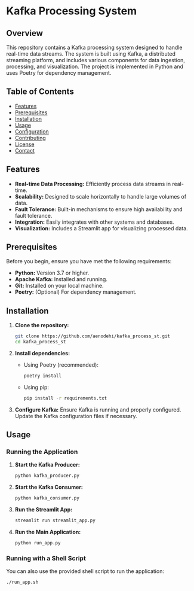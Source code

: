 # Kafka Processing System

## Overview

This repository contains a Kafka processing system designed to handle real-time data streams. The system is built using Kafka, a distributed streaming platform, and includes various components for data ingestion, processing, and visualization. The project is implemented in Python and uses Poetry for dependency management.

## Table of Contents

- [Features](#features)
- [Prerequisites](#prerequisites)
- [Installation](#installation)
- [Usage](#usage)
- [Configuration](#configuration)
- [Contributing](#contributing)
- [License](#license)
- [Contact](#contact)

## Features

- **Real-time Data Processing:** Efficiently process data streams in real-time.
- **Scalability:** Designed to scale horizontally to handle large volumes of data.
- **Fault Tolerance:** Built-in mechanisms to ensure high availability and fault tolerance.
- **Integration:** Easily integrates with other systems and databases.
- **Visualization:** Includes a Streamlit app for visualizing processed data.

## Prerequisites

Before you begin, ensure you have met the following requirements:

- **Python:** Version 3.7 or higher.
- **Apache Kafka:** Installed and running.
- **Git:** Installed on your local machine.
- **Poetry:** (Optional) For dependency management.

## Installation

1. **Clone the repository:**
   ```bash
   git clone https://github.com/aenodehi/kafka_process_st.git
   cd kafka_process_st


2. **Install dependencies:**
   - Using Poetry (recommended):
     ```bash
     poetry install
     ```
   - Using pip:
     ```bash
     pip install -r requirements.txt
     ```

3. **Configure Kafka:**
   Ensure Kafka is running and properly configured. Update the Kafka configuration files if necessary.

## Usage

### Running the Application

1. **Start the Kafka Producer:**
   ```bash
   python kafka_producer.py
   ```

2. **Start the Kafka Consumer:**
   ```bash
   python kafka_consumer.py
   ```

3. **Run the Streamlit App:**
   ```bash
   streamlit run streamlit_app.py
   ```

4. **Run the Main Application:**
   ```bash
   python run_app.py
   ```

### Running with a Shell Script

You can also use the provided shell script to run the application:

```bash
./run_app.sh
```
